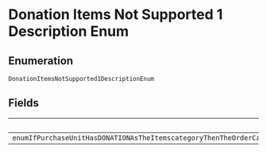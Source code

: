 
# Donation Items Not Supported 1 Description Enum

## Enumeration

`DonationItemsNotSupported1DescriptionEnum`

## Fields

| Name |
|  --- |
| `enumIfPurchaseUnitHasDONATIONAsTheItemscategoryThenTheOrderCanAtMostHaveOnePurchaseUnitMultiplePurchaseUnitsAreNotSupportedIfEitherOfThemHaveAtLeastOneItemsWithCategoryAsDONATION` |

